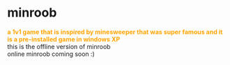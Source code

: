 # minroob
<b><span style="color:orange ; " > a 1v1 game that is inspired by minesweeper that was super famous and it is a pre-installed game in windows XP </span> </b> <br/>
this is the offline version of minroob <br/>
online minroob coming soon :)